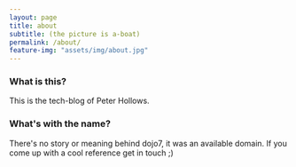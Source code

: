 ```yaml
---
layout: page
title: about
subtitle: (the picture is a-boat)
permalink: /about/
feature-img: "assets/img/about.jpg"
---
```


### What is this?

This is the tech-blog of Peter Hollows.

### What's with the name?

There's no story or meaning behind dojo7, it was an available domain.
If you come up with a cool reference get in touch ;)

